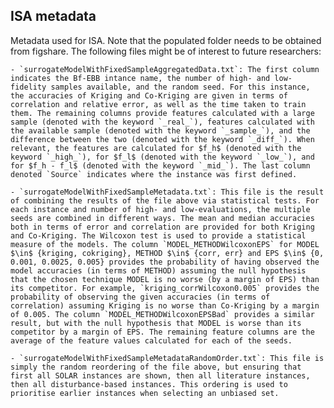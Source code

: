 ## ISA metadata 
Metadata used for ISA. Note that the populated folder needs to be obtained from figshare. The following files might be of interest to future researchers:

	- `surrogateModelWithFixedSampleAggregatedData.txt`: The first column indicates the Bf-EBB intance name, the number of high- and low-fidelity samples available, and the random seed. For this instance, the accuracies of Kriging and Co-Kriging are given in terms of correlation and relative error, as well as the time taken to train them. The remaining columns provide features calculated with a large sample (denoted with the keyword `_real_`), features calculated with the available sample (denoted with the keyword `_sample_`), and the difference between the two (denoted with the keyword `_diff_`). When relevant, the features are calculated for $f_h$ (denoted with the keyword `_high_`), for $f_l$ (denoted with the keyword `_low_`), and for $f_h - f_l$ (denoted with the keyword `_mid_`). The last column denoted `Source` indicates where the instance was first defined.

	- `surrogateModelWithFixedSampleMetadata.txt`: This file is the result of combining the results of the file above via statistical tests. For each instance and number of high- and low-evaluations, the multiple seeds are combined in different ways. The mean and median accuracies both in terms of error and correlation are provided for both Kriging and Co-Kriging. The Wilcoxon test is used to provide a statistical measure of the models. The column `MODEL_METHODWilcoxonEPS` for MODEL $\in$ {kriging, cokriging}, METHOD $\in$ {corr, err} and EPS $\in$ {0, 0.001, 0.0025, 0.005} provides the probability of having observed the model accuracies (in terms of METHOD) assuming the null hypothesis that the chosen technique MODEL is no worse (by a margin of EPS) than its competitor. For example, `kriging_corrWilcoxon0.005` provides the probability of observing the given accuracies (in terms of correlation) assuming Kriging is no worse than Co-Kriging by a margin of 0.005. The column `MODEL_METHODWilcoxonEPSBad` provides a similar result, but with the null hypothesis that MODEL is worse than its competitor by a margin of EPS. The remaining feature columns are the average of the feature values calculated for each of the seeds.

	- `surrogateModelWithFixedSampleMetadataRandomOrder.txt`: This file is simply the random reordering of the file above, but ensuring that first all SOLAR instances are shown, then all literature instances, then all disturbance-based instances. This ordering is used to prioritise earlier instances when selecting an unbiased set.
